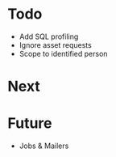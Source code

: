 # Todo

- Add SQL profiling
- Ignore asset requests
- Scope to identified person

# Next

# Future

- Jobs & Mailers


